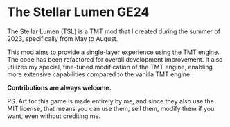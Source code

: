 # The Stellar Lumen GE24

The Stellar Lumen (TSL) is a TMT mod that I created during the summer of 2023, specifically from May to August.

This mod aims to provide a single-layer experience using the TMT engine. The code has been refactored for overall development improvement. It also utilizes my special, fine-tuned modification of the TMT engine, enabling more extensive capabilities compared to the vanilla TMT engine.

**Contributions are always welcome.**

PS. Art for this game is made entirely by me, and since they also use the MIT license, that means you can use them, sell them, modify them if you want, even without crediting me.
